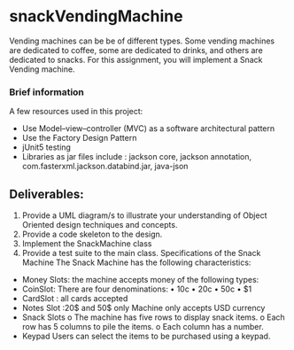 # snackVendingMachine
Vending machines can be be of different types. Some vending machines are dedicated to coffee,
some are dedicated to drinks, and others are dedicated to snacks. For this assignment, you will
implement a Snack Vending machine.
### Brief information


A few resources used in this project:

-  Use Model–view–controller (MVC) as a software architectural pattern
-  Use the Factory Design Pattern
-  jUnit5 testing 
-  Libraries as jar files include : jackson core, jackson annotation, com.fasterxml.jackson.databind.jar, java-json

## Deliverables:
1. Provide a UML diagram/s to illustrate your understanding of Object Oriented design
techniques and concepts.
2. Provide a code skeleton to the design.
3. Implement the SnackMachine class
4. Provide a test suite to the main class.
Specifications of the Snack Machine
The Snack Machine has the following characteristics:

-  Money Slots: the machine accepts money of the following types:
- CoinSlot: There are four denominations: • 10c • 20c • 50c • $1
-  CardSlot : all cards accepted
- Notes Slot :20$ and 50$ only
 Machine only accepts USD currency
-  Snack Slots
o The machine has five rows to display snack items.
o Each row has 5 columns to pile the items.
o Each column has a number.
- Keypad
Users can select the items to be purchased using a keypad.
